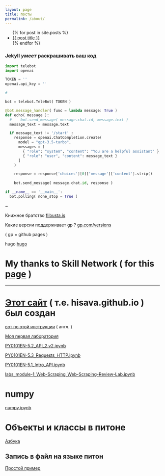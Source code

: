 ```yaml
---
layout: page
title: посты
permalink: /about/
---
```


<ul>
  {% for post in site.posts %}
    <li>
      <a href="{{ post.url }}">{{ post.title }}</a>
    </li>
  {% endfor %}
</ul>

### Jekyll *умеет* раскрашивать ваш код 

```python
import telebot
import openai

TOKEN = ''  
openai.api_key = ''

#

bot = telebot.TeleBot( TOKEN )

@bot.message_handler( func = lambda message: True )
def echo( message ):
  #    bot.send_message( message.chat.id, message.text )
  message_text = message.text

  if message_text != '/start' :
    response = openai.ChatCompletion.create(
      model = "gpt-3.5-turbo",
      messages = [
        { "role": "system", "content": "You are a helpful assistant" },
        { "role": "user", "content": message_text }
      ]
    )

    response = response['choices'][0]['message']['content'].strip()
       
    bot.send_message( message.chat.id, response )

if __name__ == '__main__':
  bot.polling( none_stop = True )

```
~

Книжное братство [flibusta.is](https://flibusta.is)

Какие версии поддерживает gp ? [gp.com/versions](https://pages.github.com/versions)

( gp = github pages )

hugo [hugo](https://hisava.github.io/hugo)

# My thanks to Skill Network ( for this [page](https://veretennikovalexey.github.io/ll) )

---------------

# [Этот сайт][hisava.github.io] ( т.е. hisava.github.io ) был создан

[вот по этой инструкции][bill-gist] ( англ. )

[hisava.github.io]: https://hisava.github.io 'hisava.github.io'

[bill-gist]:   https://gist.github.com/BillRaymond/db761d6b53dc4a237b095819d33c7332

[Моя первая лаборатория][try]

[try]: https://github.com/hisava/hisava.github.io/blob/main/try.ipynb

[PY0101EN-5.2_API_2.v2.ipynb][5.2]

[5.2]: https://github.com/hisava/hisava.github.io/blob/main/PY0101EN-5.2_API_2.v2.ipynb

[PY0101EN-5.3_Requests_HTTP.ipynb][HTTP]

[HTTP]: https://github.com/hisava/hisava.github.io/blob/main/PY0101EN-5.3_Requests_HTTP.ipynb

[PY0101EN-5.1_Intro_API.ipynb][api]

[api]: https://github.com/hisava/hisava.github.io/blob/main/PY0101EN-5.1_Intro_API.ipynb

[labs_module-1_Web-Scraping_Web-Scraping-Review-Lab.ipynb][Web-Scraping]

[Web-Scraping]: https://github.com/hisava/hisava.github.io/blob/main/labs_module-1_Web-Scraping_Web-Scraping-Review-Lab.ipynb

# numpy

[numpy.ipynb][numpy.ipynb]

[numpy.ipynb]: https://github.com/hisava/hisava.github.io/blob/main/numpy.ipynb

# Объекты и классы в питоне

[Азбука][objects-and-classes] 

[objects-and-classes]: https://github.com/hisava/hisava.github.io/blob/main/objects-and-classes.ipynb

## Запись в файл на языке питон

[Простой пример][writefile]

[writefile]: https://github.com/hisava/hisava.github.io/blob/main/writefile.ipynb

